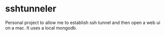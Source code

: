 # sshtunneler

Personal project to allow me to establish ssh tunnel and then open a web ui on a mac.  It uses a local mongodb.